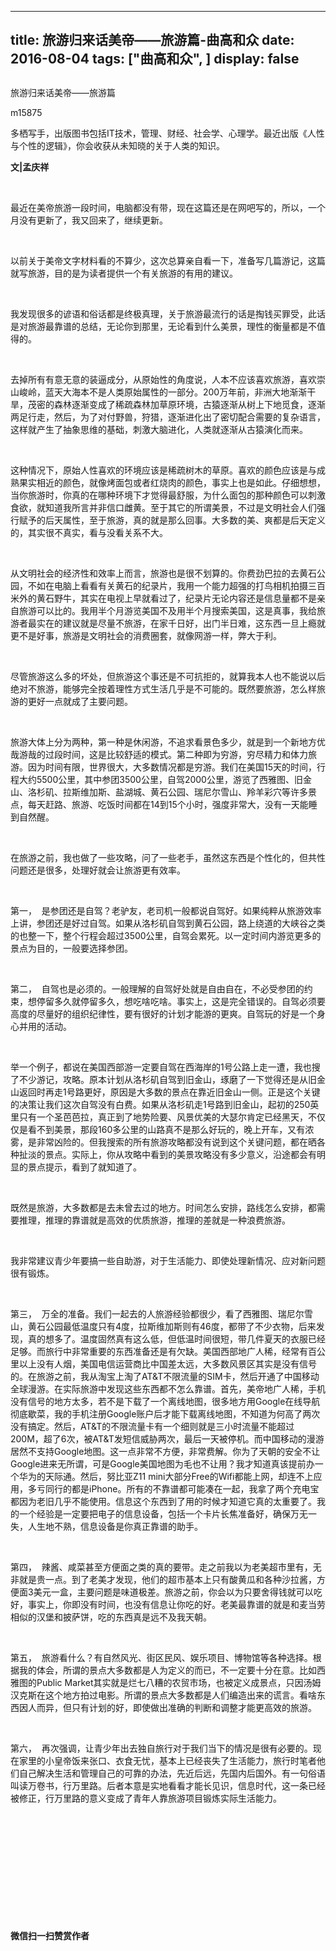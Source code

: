
---
title:   旅游归来话美帝——旅游篇-曲高和众
date: 2016-08-04
tags: ["曲高和众", ]
display: false
---


## 



旅游归来话美帝——旅游篇




m15875




多栖写手，出版图书包括IT技术，管理、财经、社会学、心理学。最近出版《人性与个性的逻辑》，你会收获从未知晓的关于人类的知识。


**文|孟庆祥**

&nbsp;

最近在美帝旅游一段时间，电脑都没有带，现在这篇还是在网吧写的，所以，一个月没有更新了，我又回来了，继续更新。

&nbsp;

以前关于美帝文字材料看的不算少，这次总算亲自看一下，准备写几篇游记，这篇就写旅游，目的是为读者提供一个有关旅游的有用的建议。

&nbsp;

我发现很多的谚语和俗话都是终极真理，关于旅游最流行的话是掏钱买罪受，此话是对旅游最靠谱的总结，无论你到那里，无论看到什么美景，理性的衡量都是不值得的。

&nbsp;

去掉所有有意无意的装逼成分，从原始性的角度说，人本不应该喜欢旅游，喜欢崇山峻岭，蓝天大海本不是人类原始属性的一部分。200万年前，非洲大地渐渐干旱，茂密的森林逐渐变成了稀疏森林加草原环境，古猿逐渐从树上下地觅食，逐渐两足行走，然后，为了对付野兽，狩猎，逐渐进化出了密切配合需要的复杂语言，这样就产生了抽象思维的基础，刺激大脑进化，人类就逐渐从古猿演化而来。

&nbsp;

这种情况下，原始人性喜欢的环境应该是稀疏树木的草原。喜欢的颜色应该是与成熟果实相近的颜色，就像烤面包或者红烧肉的颜色，事实上也是如此。仔细想想，当你旅游时，你真的在哪种环境下才觉得最舒服，为什么面包的那种颜色可以刺激食欲，就知道我所言并非信口雌黄。至于其它的所谓美景，不过是文明社会人们强行赋予的后天属性，至于旅游，真的就是那么回事。大多数的美、爽都是后天定义的，其实很不真实，看与没看关系不大。

&nbsp;

从文明社会的经济性和效率上而言，旅游也是很不划算的。你费劲巴拉的去黄石公园，不如在电脑上看看有关黄石的纪录片，我用一个能力超强的打鸟相机拍摄三百米外的黄石野牛，其实在电视上早就看过了，纪录片无论内容还是信息量都不是亲自旅游可以比的。我用半个月游览美国不及用半个月搜索美国，这是真事，我给旅游者最实在的建议就是尽量不旅游，在家千日好，出门半日难，这东西一旦上瘾就更不是好事，旅游是文明社会的消费圈套，就像网游一样，弊大于利。

&nbsp;

尽管旅游这么多的坏处，但旅游这个事还是不可抗拒的，就算我本人也不能说以后绝对不旅游，能够完全按着理性方式生活几乎是不可能的。既然要旅游，怎么样旅游的更好一点就成了主要问题。

&nbsp;

旅游大体上分为两种，第一种是休闲游，不追求看景色多少，就是到一个新地方优哉游哉的过段时间，这是比较舒适的模式。第二种即为穷游，穷尽精力和体力旅游。因为时间有限，世界很大，大多数情况都是穷游。我们在美国15天的时间，行程大约5500公里，其中参团3500公里，自驾2000公里，游览了西雅图、旧金山、洛杉矶、拉斯维加斯、盐湖城、黄石公园、瑞尼尔雪山、羚羊彩穴等许多景点，每天赶路、旅游、吃饭时间都在14到15个小时，强度非常大，没有一天能睡到自然醒。

&nbsp;

在旅游之前，我也做了一些攻略，问了一些老手，虽然这东西是个性化的，但共性问题还是很多，处理好就会让旅游更有效率。

&nbsp;

第一，&nbsp;&nbsp;是参团还是自驾？老驴友，老司机一般都说自驾好。如果纯粹从旅游效率上讲，参团还是好过自驾。如果从洛杉矶自驾到黄石公园，路上绕道的大峡谷之类的也整一下，整个行程会超过3500公里，自驾会累死。以一定时间内游览更多的景点为目的，一般要选择参团。

&nbsp;

第二，&nbsp;&nbsp;自驾也是必须的。一般理解的自驾好处就是自由自在，不必受参团的约束，想停留多久就停留多久，想吃啥吃啥。事实上，这是完全错误的。自驾必须要高度的尽量好的组织纪律性，要有很好的计划才能游的更爽。自驾玩的好是一个身心并用的活动。

&nbsp;

举一个例子，都说在美国西部游一定要自驾在西海岸的1号公路上走一遭，我也搜了不少游记，攻略。原本计划从洛杉矶自驾到旧金山，琢磨了一下觉得还是从旧金山返回时再走1号路更好，原因是大多数的景点在靠近旧金山一侧。正是这个关键的决策让我们这次自驾没有白费。如果从洛杉矶走1号路到旧金山，起初的250英里只有一个圣芭芭拉，真正到了地势险要、风景优美的大瑟尔肯定已经黑天，不仅仅是看不到美景，那段160多公里的山路真不是那么好玩的，晚上开车，又有浓雾，是非常凶险的。但我搜索的所有旅游攻略都没有说到这个关键问题，都在晒各种扯淡的景点。实际上，你从攻略中看到的美景攻略没有多少意义，沿途都会有明显的景点提示，看到了就知道了。

&nbsp;

既然是旅游，大多数都是去未曾去过的地方。时间怎么安排，路线怎么安排，都需要推理，推理的靠谱就是高效的优质旅游，推理的差就是一种浪费旅游。

&nbsp;

我非常建议青少年要搞一些自助游，对于生活能力、即使处理新情况、应对新问题很有锻炼。

&nbsp;

第三，&nbsp;&nbsp;万全的准备。我们一起去的人旅游经验都很少，看了西雅图、瑞尼尔雪山，黄石公园最低温度只有4度，拉斯维加斯则有46度，都带了不少衣物，后来发现，真的想多了。温度固然真有这么低，但低温时间很短，带几件夏天的衣服已经足够。而旅行中非常重要的东西准备还是有欠缺。美国西部地广人稀，经常有百公里以上没有人烟，美国电信运营商比中国差太远，大多数风景区其实是没有信号的。在旅游之前，我从淘宝上淘了AT&amp;T不限流量的SIM卡，然后开通了中国移动全球漫游。在实际旅游中发现这些东西都不怎么靠谱。首先，美帝地广人稀，手机没有信号的地方太多，若不是下载了一个离线地图，很多地方用Google在线导航彻底歇菜，我的手机注册Google账户后才能下载离线地图，不知道为何高了两次没有搞定。然后，AT&amp;T的不限流量卡有一个细则就是三小时流量不能超过200M，超了6次，被AT&amp;T发短信威胁两次，最后一天被停机。而中国移动的漫游居然不支持Google地图。这一点非常不方便，非常费解。你为了天朝的安全不让Google进来无所谓，可是Google美国地图为毛也不让用？我才知道真该提前办一个华为的天际通。然后，努比亚Z11 mini大部分Free的Wifi都能上网，却连不上应用，多亏同行的都是iPhone。所有的不靠谱都可能凑在一起，我拿了两个充电宝都因为老旧几乎不能使用。信息这个东西到了用的时候才知道它真的太重要了。我的一个经验是一定要把电子的信息设备，包括一个卡片长焦准备好，确保万无一失，人生地不熟，信息设备是你真正靠谱的助手。

&nbsp;

第四，&nbsp;&nbsp;辣酱、咸菜甚至方便面之类的真的要带。走之前我以为老美超市里有，无非就是贵一点。到了老美才发现，他们的超市基本上只有酸黄瓜和各种沙拉酱，方便面3美元一盒，主要问题是味道极差。旅游之前，你会以为只要舍得钱就可以吃好，事实上，你即没有时间，也没有信息让你吃的好。老美最靠谱的就是和麦当劳相似的汉堡和披萨饼，吃的东西真是远不及我天朝。

&nbsp;

第五，&nbsp;&nbsp;旅游看什么？有自然风光、街区民风、娱乐项目、博物馆等各种选择。根据我的体会，所谓的景点大多数都是人为定义的而已，不一定要十分在意。比如西雅图的Public Market其实就是烂七八糟的农贸市场，也被定义成景点，只因汤姆汉克斯在这个地方拍过电影。所谓的景点大多数都是人们编造出来的谎言。看啥东西因人而异，但只有计划的好，即使做出准确的判断和调整才能更高效的旅游。

&nbsp;

第六，&nbsp;&nbsp;再次强调，让青少年出去独自旅行对于我们当下的情况是很有必要的。现在家里的小皇帝饭来张口、衣食无忧，基本上已经丧失了生活能力，旅行时笔者他们自己解决生活和管理自己的可靠的办法，先近后远，先国内后国外。有一句俗语叫读万卷书，行万里路。后者本意是实地看看才能长见识，信息时代，这一条已经被修正，行万里路的意义变成了青年人靠旅游项目锻炼实际生活能力。

&nbsp;

&nbsp;

&nbsp;

&nbsp;

&nbsp;

&nbsp;




**微信扫一扫赞赏作者**













